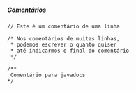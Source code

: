 
##### Comentários

```
// Este é um comentário de uma linha
```

```
/* Nos comentários de muitas linhas,
 * podemos escrever o quanto quiser
 * até indicarmos o final do comentário
 */
```

```
/**
 Comentário para javadocs
*/
```
